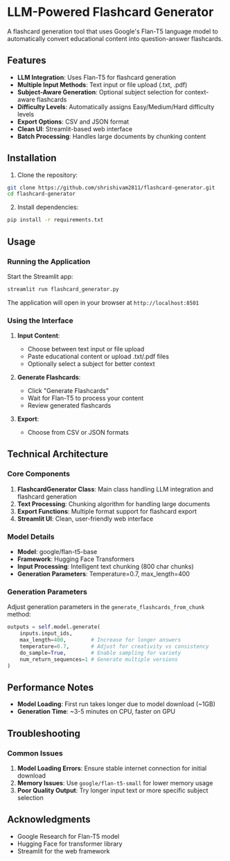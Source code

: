 # LLM-Powered Flashcard Generator

A flashcard generation tool that uses Google's Flan-T5 language model to automatically convert educational content into question-answer flashcards.

## Features

- **LLM Integration**: Uses Flan-T5 for flashcard generation
- **Multiple Input Methods**: Text input or file upload (.txt, .pdf)
- **Subject-Aware Generation**: Optional subject selection for context-aware flashcards
- **Difficulty Levels**: Automatically assigns Easy/Medium/Hard difficulty levels
- **Export Options**: CSV and JSON format
- **Clean UI**: Streamlit-based web interface
- **Batch Processing**: Handles large documents by chunking content

## Installation

1. Clone the repository:
```bash
git clone https://github.com/shrishivam2811/flashcard-generator.git
cd flashcard-generator
```

2. Install dependencies:
```bash
pip install -r requirements.txt
```

## Usage

### Running the Application

Start the Streamlit app:
```bash
streamlit run flashcard_generator.py
```

The application will open in your browser at `http://localhost:8501`

### Using the Interface

1. **Input Content**: 
   - Choose between text input or file upload
   - Paste educational content or upload .txt/.pdf files
   - Optionally select a subject for better context

2. **Generate Flashcards**:
   - Click "Generate Flashcards" 
   - Wait for Flan-T5 to process your content
   - Review generated flashcards

3. **Export**:
   - Choose from CSV or JSON formats

## Technical Architecture

### Core Components

1. **FlashcardGenerator Class**: Main class handling LLM integration and flashcard generation
2. **Text Processing**: Chunking algorithm for handling large documents
3. **Export Functions**: Multiple format support for flashcard export
4. **Streamlit UI**: Clean, user-friendly web interface

### Model Details

- **Model**: google/flan-t5-base
- **Framework**: Hugging Face Transformers
- **Input Processing**: Intelligent text chunking (800 char chunks)
- **Generation Parameters**: Temperature=0.7, max_length=400


### Generation Parameters
Adjust generation parameters in the `generate_flashcards_from_chunk` method:

```python
outputs = self.model.generate(
    inputs.input_ids,
    max_length=400,        # Increase for longer answers
    temperature=0.7,       # Adjust for creativity vs consistency
    do_sample=True,        # Enable sampling for variety
    num_return_sequences=1 # Generate multiple versions
)
```

## Performance Notes

- **Model Loading**: First run takes longer due to model download (~1GB)
- **Generation Time**: ~3-5 minutes on CPU, faster on GPU
  
## Troubleshooting

### Common Issues

1. **Model Loading Errors**: Ensure stable internet connection for initial download
2. **Memory Issues**: Use `google/flan-t5-small` for lower memory usage
3. **Poor Quality Output**: Try longer input text or more specific subject selection

## Acknowledgments

- Google Research for Flan-T5 model
- Hugging Face for transformer library
- Streamlit for the web framework

